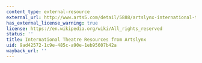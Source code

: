 ```yaml
---
content_type: external-resource
external_url: http://www.arts5.com/detail/5888/artslynx-international-theatre-resources.html
has_external_license_warning: true
license: https://en.wikipedia.org/wiki/All_rights_reserved
status: ''
title: International Theatre Resources from Artslynx
uid: 9ad42572-1c9e-485c-a90e-1eb95607b42a
wayback_url: ''
---
```

